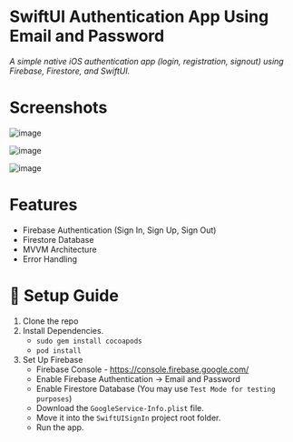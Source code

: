 # SwiftUI Authentication App Using Email and Password
_A simple native iOS authentication app (login, registration, signout) using Firebase, Firestore, and SwiftUI._

# Screenshots
![image](https://github.com/user-attachments/assets/1a1c9260-1797-455e-acd0-f6a0e59d5813)


![image](https://github.com/user-attachments/assets/14ebdfa1-d4d9-457b-8188-e58688b336e8)


![image](https://github.com/user-attachments/assets/b0bef707-aba0-448e-ba40-768033e2afe2)




# Features
* Firebase Authentication (Sign In, Sign Up, Sign Out)
* Firestore Database
* MVVM Architecture
* Error Handling

# 🔧 Setup Guide 

1. Clone the repo
2. Install Dependencies. 
   * `sudo gem install cocoapods`
   * `pod install`
3. Set Up Firebase
   * Firebase Console - https://console.firebase.google.com/
   * Enable Firebase Authentication -> Email and Password
   * Enable Firestore Database (You may use `Test Mode for testing purposes`)
   * Download the `GoogleService-Info.plist` file.
   * Move it into the `SwiftUISignIn` project root folder.
   * Run the app.
